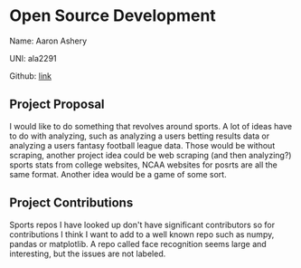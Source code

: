 # Open Source Development

Name: Aaron Ashery

UNI: ala2291

Github: [link](https://github.com/AaronAshery)


## Project Proposal
I would like to do something that revolves around sports. 
A lot of ideas have to do with analyzing, such as analyzing a users betting results data or analyzing a users fantasy football league data.
Those would be without scraping, another project idea could be web scraping (and then analyzing?) sports stats from college websites, NCAA websites for posrts are all the same format.
Another idea would be a game of some sort.

## Project Contributions
Sports repos I have looked up don't have significant contributors so for contributions I think I want to add to a well known repo such as numpy, pandas or matplotlib.
A repo called face recognition seems large and interesting, but the issues are not labeled.

